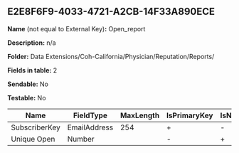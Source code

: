 ## E2E8F6F9-4033-4721-A2CB-14F33A890ECE

**Name** (not equal to External Key)**:** Open_report

**Description:** n/a

**Folder:** Data Extensions/Coh-California/Physician/Reputation/Reports/

**Fields in table:** 2

**Sendable:** No

**Testable:** No

| Name | FieldType | MaxLength | IsPrimaryKey | IsNullable | DefaultValue |
| --- | --- | --- | --- | --- | --- |
| SubscriberKey | EmailAddress | 254 | + | - |  |
| Unique Open | Number |  | - | + |  |
